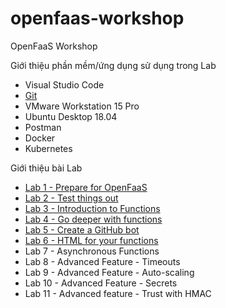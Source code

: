 # openfaas-workshop
OpenFaaS Workshop

Giới thiệu phần mềm/ứng dụng sử dụng trong Lab
- Visual Studio Code
- [Git](https://git-scm.com/downloads)
- VMware Workstation 15 Pro
- Ubuntu Desktop 18.04
- Postman
- Docker
- Kubernetes

Giới thiệu bài Lab
- [Lab 1 - Prepare for OpenFaaS](lab1.md)
- [Lab 2 - Test things out](lab2.md)
- [Lab 3 - Introduction to Functions](lab3.md)
- [Lab 4 - Go deeper with functions](lab4.md)
- [Lab 5 - Create a GitHub bot](lab5.md)
- [Lab 6 - HTML for your functions](lab6.md)
- Lab 7 - Asynchronous Functions
- Lab 8 - Advanced Feature - Timeouts
- Lab 9 - Advanced Feature - Auto-scaling
- Lab 10 - Advanced Feature - Secrets
- Lab 11 - Advanced feature - Trust with HMAC